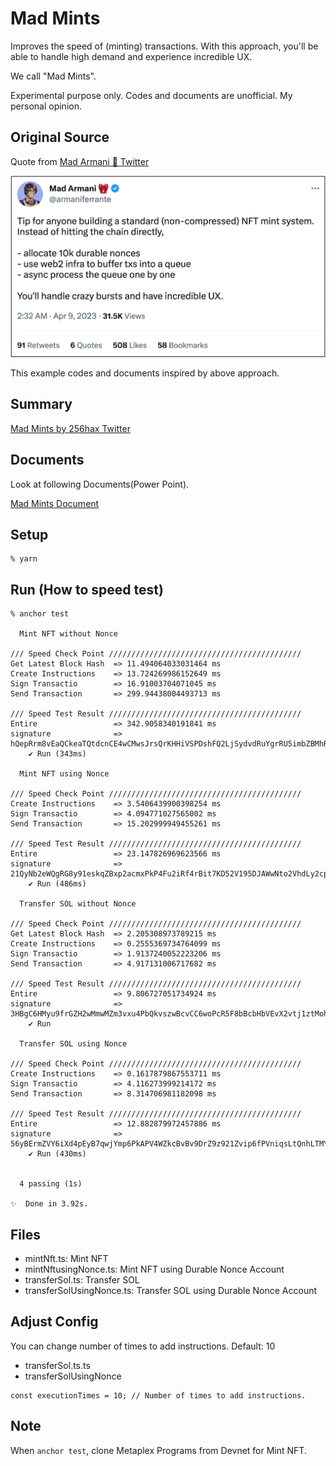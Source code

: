 # Mad Mints
Improves the speed of (minting) transactions. With this approach, you'll be able to handle high demand and experience incredible UX.  

We call "Mad Mints".  

Experimental purpose only. Codes and documents are unofficial. My personal opinion.

## Original Source
Quote from [Mad Armani 🎒 Twitter](https://twitter.com/armaniferrante/status/1644755048436736001)

![Tweet](https://github.com/256hax/mad-mints/blob/main/docs/screenshot/armani-tweet.png?raw=true)

This example codes and documents inspired by above approach.

## Summary
[Mad Mints by 256hax Twitter](https://twitter.com/256hax/status/1661189677406208001)

## Documents
Look at following Documents(Power Point).

[Mad Mints Document](https://github.com/256hax/mad-mints/blob/main/docs/Mad-Mints.pptx)

## Setup
```
% yarn
```

## Run (How to speed test)
```
% anchor test

  Mint NFT without Nonce

/// Speed Check Point ///////////////////////////////////////////
Get Latest Block Hash  => 11.494064033031464 ms
Create Instructions    => 13.724269986152649 ms
Sign Transactio        => 16.91003704071045 ms
Send Transaction       => 299.94438004493713 ms

/// Speed Test Result ///////////////////////////////////////////
Entire                 => 342.9058340191841 ms
signature              => hQepRrm8vEaQCkeaTQtdcnCE4wCMwsJrsQrKHHiVSPDshFQ2LjSydvdRuYgrRU5imbZBMhRNsmZGYxg9HsFkxVP
    ✔ Run (343ms)

  Mint NFT using Nonce

/// Speed Check Point ///////////////////////////////////////////
Create Instructions    => 3.5406439900398254 ms
Sign Transactio        => 4.094771027565002 ms
Send Transaction       => 15.202999949455261 ms

/// Speed Test Result ///////////////////////////////////////////
Entire                 => 23.147826969623566 ms
signature              => 21QyNb2eWQgRG8y91eskqZBxp2acmxPkP4Fu2iRf4rBit7KD52V195DJAWwNto2VhdLy2cpDtmXNeAFYAqufM1Vk
    ✔ Run (486ms)

  Transfer SOL without Nonce

/// Speed Check Point ///////////////////////////////////////////
Get Latest Block Hash  => 2.205308973789215 ms
Create Instructions    => 0.2555369734764099 ms
Sign Transactio        => 1.9137240052223206 ms
Send Transaction       => 4.917131006717682 ms

/// Speed Test Result ///////////////////////////////////////////
Entire                 => 9.806727051734924 ms
signature              => 3HBgC6HMyu9frGZH2wMmwMZm3vxu4PbQkvszwBcvCC6woPcR5F8bBcbHbVEvX2vtj1ztMohpeczwuGH5UEmkBmLB
    ✔ Run

  Transfer SOL using Nonce

/// Speed Check Point ///////////////////////////////////////////
Create Instructions    => 0.1617879867553711 ms
Sign Transactio        => 4.116273999214172 ms
Send Transaction       => 8.314706981182098 ms

/// Speed Test Result ///////////////////////////////////////////
Entire                 => 12.882879972457886 ms
signature              => 56yBErmZVY6iXd4pEyB7qwjYmp6PkAPV4WZkcBvBv9DrZ9z921Zvip6fPVniqsLtQnhLTMYFzT2jErs18vj7tT5V
    ✔ Run (430ms)


  4 passing (1s)

✨  Done in 3.92s.
```

## Files
- mintNft.ts: Mint NFT
- mintNftusingNonce.ts: Mint NFT using Durable Nonce Account
- transferSol.ts: Transfer SOL
- transferSolUsingNonce.ts: Transfer SOL using Durable Nonce Account

## Adjust Config
You can change number of times to add instructions. Default: 10
- transferSol.ts.ts
- transferSolUsingNonce

```
const executionTimes = 10; // Number of times to add instructions.
```

## Note
When `anchor test`, clone Metaplex Programs from Devnet for Mint NFT.